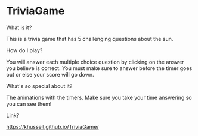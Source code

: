 # TriviaGame

What is it?

This is a trivia game that has 5 challenging questions about the sun.

How do I play?

You will answer each multiple choice question by clicking on the answer you believe is correct. You must make sure to answer
before the timer goes out or else your score will go down.

What's so special about it?

The animations with the timers. Make sure you take your time answering so you can see them!

Link? 

https://khussell.github.io/TriviaGame/
